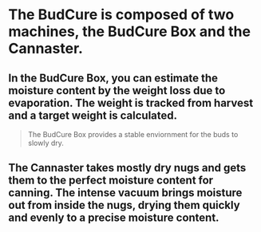 # The BudCure is composed of two machines, the BudCure Box and the Cannaster. 
## In the BudCure Box, you can estimate the moisture content by the weight loss due to evaporation. The weight is tracked from harvest and a target weight is calculated. 
> The BudCure Box provides a stable enviornment for the buds to slowly dry. 
## The Cannaster takes mostly dry nugs and gets them to the perfect moisture content for canning. The intense vacuum brings moisture out from inside the nugs, drying them quickly and evenly to a precise moisture content. 
